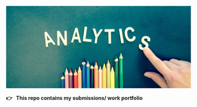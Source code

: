 <div align="center">

<img src="header.jpg" alt="Data Analytics" style="height: 225px; width:1300px;"/>

</div>



**👉 **&nbsp;** This repo contains my submissions/ work portfolio**
